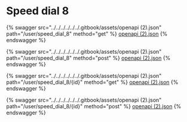 # Speed dial 8

{% swagger src="../../../../../../.gitbook/assets/openapi (2).json" path="/user/speed_dial_8" method="get" %}
[openapi (2).json](<../../../../../../.gitbook/assets/openapi (2).json>)
{% endswagger %}

{% swagger src="../../../../../../.gitbook/assets/openapi (2).json" path="/user/speed_dial_8" method="post" %}
[openapi (2).json](<../../../../../../.gitbook/assets/openapi (2).json>)
{% endswagger %}

{% swagger src="../../../../../../.gitbook/assets/openapi (2).json" path="/user/speed_dial_8/{id}" method="get" %}
[openapi (2).json](<../../../../../../.gitbook/assets/openapi (2).json>)
{% endswagger %}

{% swagger src="../../../../../../.gitbook/assets/openapi (2).json" path="/user/speed_dial_8/{id}" method="post" %}
[openapi (2).json](<../../../../../../.gitbook/assets/openapi (2).json>)
{% endswagger %}
